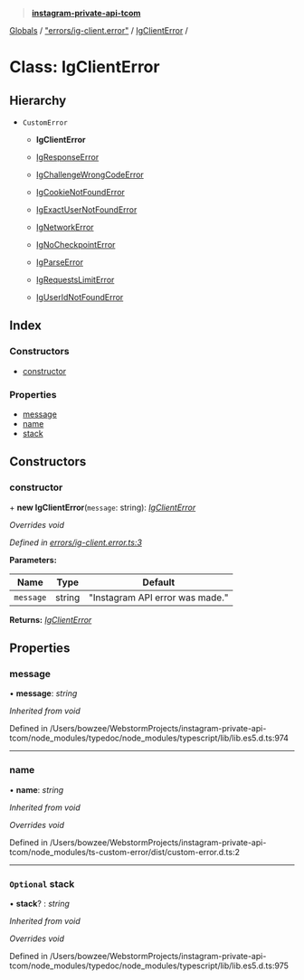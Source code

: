 > **[instagram-private-api-tcom](../README.md)**

[Globals](../README.md) / ["errors/ig-client.error"](../modules/_errors_ig_client_error_.md) / [IgClientError](_errors_ig_client_error_.igclienterror.md) /

# Class: IgClientError

## Hierarchy

* `CustomError`

  * **IgClientError**

  * [IgResponseError](_errors_ig_response_error_.igresponseerror.md)

  * [IgChallengeWrongCodeError](_errors_ig_challenge_wrong_code_error_.igchallengewrongcodeerror.md)

  * [IgCookieNotFoundError](_errors_ig_cookie_not_found_error_.igcookienotfounderror.md)

  * [IgExactUserNotFoundError](_errors_ig_exact_user_not_found_error_.igexactusernotfounderror.md)

  * [IgNetworkError](_errors_ig_network_error_.ignetworkerror.md)

  * [IgNoCheckpointError](_errors_ig_no_checkpoint_error_.ignocheckpointerror.md)

  * [IgParseError](_errors_ig_parse_error_.igparseerror.md)

  * [IgRequestsLimitError](_errors_ig_requests_limit_error_.igrequestslimiterror.md)

  * [IgUserIdNotFoundError](_errors_ig_user_id_not_found_error_.iguseridnotfounderror.md)

## Index

### Constructors

* [constructor](_errors_ig_client_error_.igclienterror.md#constructor)

### Properties

* [message](_errors_ig_client_error_.igclienterror.md#message)
* [name](_errors_ig_client_error_.igclienterror.md#name)
* [stack](_errors_ig_client_error_.igclienterror.md#optional-stack)

## Constructors

###  constructor

\+ **new IgClientError**(`message`: string): *[IgClientError](_errors_ig_client_error_.igclienterror.md)*

*Overrides void*

*Defined in [errors/ig-client.error.ts:3](https://github.com/cuonglnhust/instagram-private-api-tcom/blob/3e16058/src/errors/ig-client.error.ts#L3)*

**Parameters:**

Name | Type | Default |
------ | ------ | ------ |
`message` | string | "Instagram API error was made." |

**Returns:** *[IgClientError](_errors_ig_client_error_.igclienterror.md)*

## Properties

###  message

• **message**: *string*

*Inherited from void*

Defined in /Users/bowzee/WebstormProjects/instagram-private-api-tcom/node_modules/typedoc/node_modules/typescript/lib/lib.es5.d.ts:974

___

###  name

• **name**: *string*

*Inherited from void*

*Overrides void*

Defined in /Users/bowzee/WebstormProjects/instagram-private-api-tcom/node_modules/ts-custom-error/dist/custom-error.d.ts:2

___

### `Optional` stack

• **stack**? : *string*

*Inherited from void*

*Overrides void*

Defined in /Users/bowzee/WebstormProjects/instagram-private-api-tcom/node_modules/typedoc/node_modules/typescript/lib/lib.es5.d.ts:975